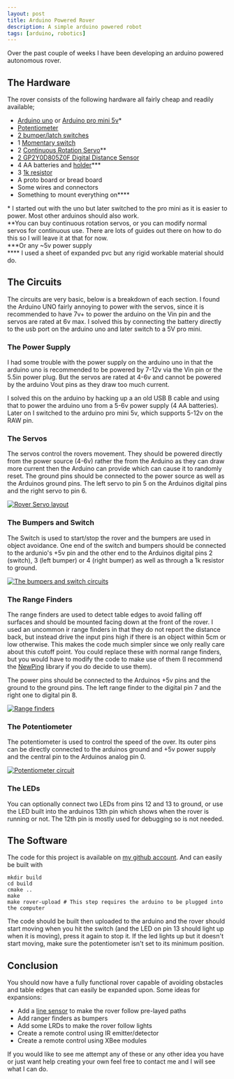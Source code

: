 ```yaml
---
layout: post
title: Arduino Powered Rover
description: A simple arduino powered robot
tags: [arduino, robotics]
---
```


Over the past couple of weeks I have been developing an arduino powered
autonomous rover.

<!--more-->

## The Hardware

The rover consists of the following hardware all fairly cheap and readily
available;

* [Arduino uno](http://proto-pic.co.uk/arduino-uno/) or [Arduino pro mini 5v](https://proto-pic.co.uk/arduino-pro-mini-328-5v-16mhz-new/)&#42;
* [Potentiometer](http://proto-pic.co.uk/trimpot-10k-with-knob/)
* [2 bumper/latch switches](http://proto-pic.co.uk/omron-snap-action-switch/)
* 1 [Momentary switch](http://proto-pic.co.uk/momentary-push-button-switch-12mm-square/)
* 2 [Continuous Rotation Servo](http://www.hobbytronics.co.uk/springrc-sm-s4303r?keyword=servo)&#42;&#42;
* [2 GP2Y0D805Z0F Digital Distance Sensor](http://www.hobbytronics.co.uk/sensors/sensors-proximity/sharp-distance-sensor-5cm)
* 4 AA batteries and [holder](https://proto-pic.co.uk/battery-holder-4xaa-square/)&#42;&#42;&#42;
* 3 [1k resistor](https://proto-pic.co.uk/0-25w-carbon-film-resistor-pack-of-20/)
* A proto board or bread board
* Some wires and connectors
* Something to mount everything on&#42;&#42;&#42;&#42;

&#42; I started out with the uno but later switched to the pro mini as it is easier to power. Most other arduinos should also work.  
&#42;&#42;You can buy continuous rotation servos, or you can modify normal servos for continuous use. There are lots of guides out there on how to do this so I will leave it at that for now.  
&#42;&#42;&#42;Or any ~5v power supply  
&#42;&#42;&#42;&#42; I used a sheet of expanded pvc but any rigid workable material should do.

## The Circuits

The circuits are very basic, below is a breakdown of each section. I found the
Arduino UNO fairly annoying to power with the servos, since it is recommended to
have 7v+ to power the arduino on the Vin pin and the servos are rated at 6v max.
I solved this by connecting the battery directly to the usb port on the arduino
uno and later switch to a 5V pro mini.

### The Power Supply

I had some trouble with the power supply on the arduino uno in that the arduino
uno is recommended to be powered by 7-12v via the Vin pin or the 5.5in power
plug. But the servos are rated at 4-6v and cannot be powered by the arduino Vout
pins as they draw too much current.

I solved this on the arduino by hacking up a an old USB B cable and using that
to power the arduino uno from a 5-6v power supply (4 AA batteries). Later on I
switched to the arduino pro mini 5v, which supports 5-12v on the RAW pin.

### The Servos

The servos control the rovers movement. They should be powered directly from the
power source (4-6v) rather the from the Arduino as they can draw more current
then the Arduino can provide which can cause it to randomly reset. The ground
pins should be connected to the power source as well as the Arduinos ground
pins. The left servo to pin 5 on the Arduinos digital pins and the right servo
to pin 6.

[![Rover Servo layout]({{site.url}}/images/arduino-powered-rover/Rover-servos-288x300.png
"Rover Servos")]({{site.url}}/images/arduino-powered-rover/Rover-servos.png)

### The Bumpers and Switch

The Switch is used to start/stop the rover and the bumpers are used in object
avoidance. One end of the switch and bumpers should be connected to the
ardunio's +5v pin and the other end to the Arduinos digital pins 2 (switch), 3
(left bumper) or 4 (right bumper) as well as through a 1k resistor to ground.

[![The bumpers and switch
circuits]({{site.url}}/images/arduino-powered-rover/Rover-bumpers-198x300.png
"Rover-Bumpers")]({{site.url}}/images/arduino-powered-rover/Rover-bumpers.png)

### The Range Finders

The range finders are used to detect table edges to avoid falling off surfaces
and should be mounted facing down at the front of the rover. I used an uncommon
ir range finders in that they do not report the distance back, but instead drive
the input pins high if there is an object within 5cm or low otherwise. This
makes the code much simpler since we only really care about this cutoff point.
You could replace these with normal range finders, but you would have to modify
the code to make use of them (I recommend the
[NewPing](http://code.google.com/p/arduino-new-ping/) library if you do decide
to use them).

The power pins should be connected to the Arduinos +5v pins and the ground to
the ground pins. The left range finder to the digital pin 7 and the right one to
digital pin 8.

[![Range finders]({{site.url}}/images/arduino-powered-rover/Rover-Range-300x295.png
"Rover-Range")]({{site.url}}/images/arduino-powered-rover/Rover-Range.png)

### The Potentiometer

The potentiometer is used to control the speed of the over. Its outer pins can
be directly connected to the arduinos ground and +5v power supply and the
central pin to the Arduinos analog pin 0.

[![Potentiometer
circuit]({{site.url}}/images/arduino-powered-rover/Rover-Potentiometer-296x300.png
"Rover-Potentiometer")]({{site.url}}/images/arduino-powered-rover/Rover-Potentiometer.png)

### The LEDs

You can optionally connect two LEDs from pins 12 and 13 to ground, or use the
LED built into the arduinos 13th pin which shows when the rover is running or
not. The 12th pin is mostly used for debugging so is not needed.

## The Software

The code for this project is available on [my github
account](https://github.com/james147/ArduinoRover). And can easily be built with

    mkdir build
    cd build
    cmake ..
    make
    make rover-upload # This step requires the arduino to be plugged into the computer

The code should be built then uploaded to the arduino and the rover should start
moving when you hit the switch (and the LED on pin 13 should light up when it is
moving), press it again to stop it. If the led lights up but it doesn't start
moving, make sure the potentiometer isn't set to its minimum position.

## Conclusion

You should now have a fully functional rover capable of avoiding obstacles and
table edges that can easily be expanded upon. Some ideas for expansions:

* Add a [line sensor](http://proto-pic.co.uk/qre1113-line-sensor-breakout-digital/) to make the rover follow pre-layed paths
* Add ranger finders as bumpers
* Add some LRDs to make the rover follow lights
* Create a remote control using IR emitter/detector
* Create a remote control using XBee modules

If you would like to see me attempt any of these or any other idea you have or
just want help creating your own feel free to contact me and I will see what I
can do.
